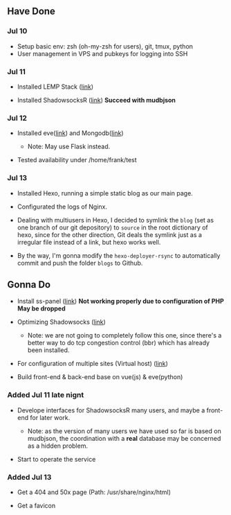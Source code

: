 ## Have Done 

### Jul 10

* Setup basic env: zsh (oh-my-zsh for users), git, tmux, python
* User management in VPS and pubkeys for logging into SSH

### Jul 11

* Installed LEMP Stack ([link](https://www.digitalocean.com/community/tutorials/how-to-install-linux-nginx-mysql-php-lemp-stack-in-ubuntu-16-04))

* Installed ShadowsocksR ([link](https://github.com/breakwa11/shadowsocks-rss/wiki/Server-Setup(manyuser-with-mysql)))  **Succeed with mudbjson**

### Jul 12

* Installed eve([link](http://python-eve.org/quickstart.html#database-interlude)) and Mongodb([link](https://docs.mongodb.com/manual/tutorial/install-mongodb-on-ubuntu/)) 
    * Note: May use Flask instead.

* Tested availability under /home/frank/test

### Jul 13

* Installed Hexo, running a simple static blog as our main page.

* Configurated the logs of Nginx.

* Dealing with multiusers in Hexo, I decided to symlink the `blog` (set as one branch of our git depository) to `source` in the root dictionary of hexo, since for the other direction, Git deals the symlink just as a irregular file instead of a link, but hexo works well.

* By the way, I'm gonna modify the `hexo-deployer-rsync` to automatically commit and push the folder `blogs` to Github.

## Gonna Do

* Install ss-panel ([link](https://sspanel.xyz/docs/install/manual)) **Not working properly due to configuration of PHP** **May be dropped**

* Optimizing Shadowsocks ([link](http://www.jianshu.com/p/17522251883e))

    * Note: we are not going to completely follow this one, since there's a better way to do tcp congestion control (bbr) which has already been installed.

* For configuration of multiple sites (Virtual host) ([link](https://www.digitalocean.com/community/tutorials/how-to-set-up-nginx-server-blocks-virtual-hosts-on-ubuntu-16-04))

* Build front-end & back-end base on vue(js) & eve(python) 

### Added Jul 11 late nignt

* Develope interfaces for ShadowsocksR many users, and maybe a front-end for later work.

    * Note: as the version of many users we have used so far is based on mudbjson, the coordination with a **real** database may be concerned as a hidden problem.

* Start to operate the service

### Added Jul 13

* Get a 404 and 50x page (Path: /usr/share/nginx/html)

* Get a favicon
